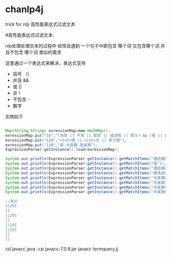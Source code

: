 # chanlp4j
trick for nlp 高性能表达式过滤文本


#高性能表达式过滤文本

nlp处理处理文本的过程中 经常会遇到 一个句子中即包含 哪个词  又包含哪个词 并且不包含 哪个词 类似的需求


这里通过一个表达式来解决，表达式支持

- 括号 （）
- 并且 &&
- 或 ||
- 非 !
- 不包含 -
- <int> 数字


实例如下

```java

Map<String,String> exressionMap=new HashMap();
exressionMap.put("16","(洗衣 || 干洗 || 熨衣 || 挂烫机 || 熨斗) && (有 || 提供 || 服务 || 可 || 帮) && !(洗衣液 || 洗衣粉)");
exressionMap.put("120","<int>钱 || <int>元 || 多少钱");
exressionMap.put("110","床-大床房-双床房");
ExpressionParser.getInstance().load(exressionMap);

System.out.println(ExpressionParser.getInstance().getMatchItems("酒店房间115元"));
System.out.println(ExpressionParser.getInstance().getMatchItems("钱"));
System.out.println(ExpressionParser.getInstance().getMatchItems("酒店房间没多少钱"));
System.out.println(ExpressionParser.getInstance().getMatchItems("想洗衣服没洗衣粉"));
System.out.println(ExpressionParser.getInstance().getMatchItems("大床房的床很大"));
System.out.println(ExpressionParser.getInstance().getMatchItems("大床房和双床房的床很大"));
System.out.println(ExpressionParser.getInstance().getMatchItems("大床房和双床房很大"));
System.out.println(ExpressionParser.getInstance().getMatchItems("大床房很大"));

//输出
[120]
[]
[120]
[]
[110]
[110]
[]
[]

```


cd javacc
java -cp javacc-7.0.9.jar javacc termquery.jj
